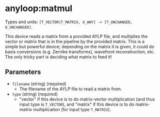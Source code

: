 anyloop:matmul
==============

Types and units: `[T_VECTOR|T_MATRIX, U_ANY] -> [T_UNCHANGED, U_UNCHANGED]`.

This device reads a matrix from a provided AYLP file, and multiplies the vector
or matrix that is in the pipeline by the provided matrix. This is a simple but
powerful device; depending on the matrix it is given, it could do basis
conversions (e.g. Zernike transforms), wavefront reconstruction, etc. The only
tricky part is deciding what matrix to feed it!

Parameters
----------

- `filename` (string) (required)
  - The filename of the AYLP file to read a matrix from.
- `type` (string) (required)
  - "vector" if this device is to do matrix-vector multiplication (and thus
    input type is `T_VECTOR`), and "matrix" if this device is to do
    matrix-matrix multiplication (for input type `T_MATRIX`).

